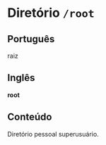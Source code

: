 # Diretório `/root`

## Português

raiz


## Inglês

<b>root</b>

## Conteúdo

Diretório pessoal superusuário.
